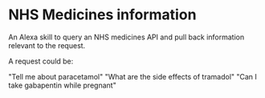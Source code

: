 # NHS Medicines information

An Alexa skill to query an NHS medicines API and pull back information relevant to the request.

A request could be:

"Tell me about paracetamol"
"What are the side effects of tramadol"
"Can I take gabapentin while pregnant"
